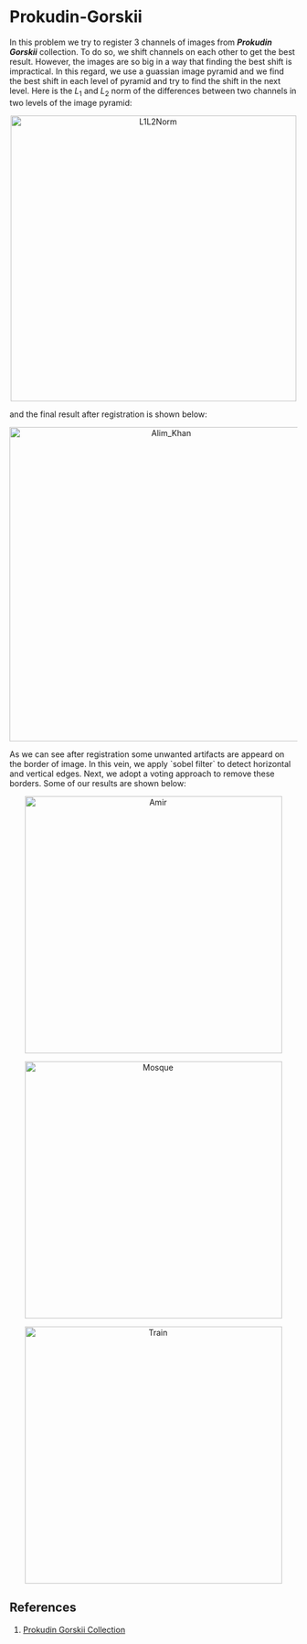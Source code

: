 # Prokudin-Gorskii
In this problem we try to register 3 channels of images from ***Prokudin Gorskii*** collection. To do so, we shift channels on each other to get the best result. However, the images are so big in a way that finding the best shift is impractical. In this regard, we use a guassian image pyramid and we find the best shift in each level of pyramid and try to find the shift in the next level. Here is the $L_1$ and $L_2$ norm of the differences between two channels in two levels of the image pyramid:

<p align="center">
  <img width="500" src="https://user-images.githubusercontent.com/46090276/205276578-96e06788-3192-4171-9beb-5f84f8c513dd.JPG" alt="L1L2Norm">
</p>

and the final result after registration is shown below:
<p align="center">
  <img width="550" src="https://user-images.githubusercontent.com/46090276/195189711-91d0f8be-26e8-4858-8cb2-da8d6ac73ba7.jpg" alt="Alim_Khan">
</p>
As we can see after registration some unwanted artifacts are appeard on the border of image. In this vein, we apply `sobel filter` to detect horizontal and vertical edges. Next, we adopt a voting approach to remove these borders. Some of our results are shown below:

<p align="center">
  <img width="450" src="https://user-images.githubusercontent.com/46090276/195190698-f929d4bc-3ea6-4adc-977a-19393f67ecb2.jpg" alt="Amir">
</p>


<p align="center">
  <img width="450" src="https://user-images.githubusercontent.com/46090276/195190908-1dc776a6-07e1-456d-b898-3c12406555ed.jpg" alt="Mosque">
</p>

<p align="center">
  <img width="450" src="https://user-images.githubusercontent.com/46090276/195191183-03eec6d5-9fc3-488e-91ce-5e7196094856.jpg" alt="Train">
</p>

References
----------
1. [Prokudin Gorskii Collection](https://www.loc.gov/pictures/search/?co=prok&st=grid)
